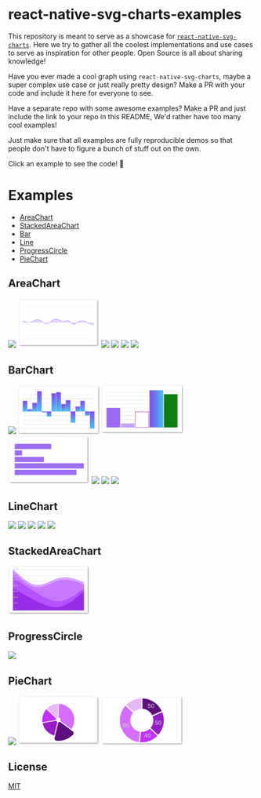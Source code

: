 # react-native-svg-charts-examples

This repository is meant to serve as a showcase for [`react-native-svg-charts`](https://github.com/JesperLekland/react-native-svg-charts).
Here we try to gather all the coolest implementations and use cases to serve as inspiration for other people. Open Source is all about sharing knowledge!

Have you ever made a cool graph using `react-native-svg-charts`, maybe a super complex use case or just really pretty design?
Make a PR with your code and include it here for everyone to see. 

Have a separate repo with some awesome examples? Make a PR and just include the link to your repo in this README, We'd rather have too many cool examples!

Just make sure that all examples are fully reproducible demos so that people don't have to figure a bunch of stuff out on the own.

Click an example to see the code! 💪

# Examples

* [AreaChart](#areachart)
* [StackedAreaChart](#stackedareachart)
* [Bar](#bar)
* [Line](#linechart)
* [ProgressCircle](#progresscircle)
* [PieChart](#piechart)

## AreaChart
[<img src="https://raw.githubusercontent.com/jesperlekland/react-native-svg-charts-examples/master/screenshots/area-chart.png" width=33% />](./storybook/stories/area-chart/with-line.js)
[<img src="https://raw.githubusercontent.com/jesperlekland/react-native-svg-charts-examples/master/screenshots/grid-min-max.png" width=33% />](./storybook/stories/grid-min-max.js)
[<img src="https://raw.githubusercontent.com/jesperlekland/react-native-svg-charts-examples/master/screenshots/gradient.png" width=33% />](./storybook/stories/area-chart/with-gradient.js)
[<img src="https://raw.githubusercontent.com/jesperlekland/react-native-svg-charts-examples/master/screenshots/partial-chart-area.png" width=33% />](./storybook/stories/partial-chart/area-chart.js)
[<img src="https://raw.githubusercontent.com/jesperlekland/react-native-svg-charts-examples/master/screenshots/layered-charts.png" width=33% />](./storybook/stories/layered-charts.js)
[<img src="https://raw.githubusercontent.com/jesperlekland/react-native-svg-charts-examples/master/screenshots/scale-time.png" width=33% />](./storybook/stories/x-axis/scale-time.js)

## BarChart

[<img src="https://raw.githubusercontent.com/jesperlekland/react-native-svg-charts-examples/master/screenshots/grouped-bar-chart.png" width=33% />](./storybook/stories/bar-chart/with-multiple-data-sets.js)
[<img src="https://raw.githubusercontent.com/jesperlekland/react-native-svg-charts-examples/master/screenshots/gradient-bar.png" width=33% />](./storybook/stories/bar-chart/with-gradient.js)
[<img src="https://raw.githubusercontent.com/jesperlekland/react-native-svg-charts-examples/master/screenshots/bar-with-different-bars.png" width=33% />](./storybook/stories/bar-chart/with-different-bars.js)
[<img src="https://raw.githubusercontent.com/jesperlekland/react-native-svg-charts-examples/master/screenshots/bar-horizontal.png" width=33% />](./storybook/stories/bar-chart/horizontal.js)
[<img src="https://raw.githubusercontent.com/jesperlekland/react-native-svg-charts-examples/master/screenshots/bar-horizontal-with-axis.png" width=33% />](./storybook/stories/bar-chart/horizontal-with-axis.js)
[<img src="https://raw.githubusercontent.com/jesperlekland/react-native-svg-charts-examples/master/screenshots/bar-horizontal-with-labels.png" width=33% />](./storybook/stories/bar-chart/horizontal-with-labels.js)
[<img src="https://raw.githubusercontent.com/jesperlekland/react-native-svg-charts-examples/master/screenshots/scale-band.png" width=33% />](./storybook/stories/x-axis/scale-band.js)

## LineChart

[<img src="https://raw.githubusercontent.com/jesperlekland/react-native-svg-charts-examples/master/screenshots/line-chart.png" width=33% />](./storybook/stories/line-chart/with-shadow.js)
[<img src="https://raw.githubusercontent.com/jesperlekland/react-native-svg-charts-examples/master/screenshots/gradient-line.png" width=33% />](./storybook/stories/line-chart/with-gradient.js)
[<img src="https://raw.githubusercontent.com/jesperlekland/react-native-svg-charts-examples/master/screenshots/partial-chart-line.png" width=33% />](./storybook/stories/partial-chart/line-chart.js)
[<img src="https://raw.githubusercontent.com/jesperlekland/react-native-svg-charts-examples/master/screenshots/custom-grid.png" width=33% />](./storybook/stories/custom-grid.js)
[<img src="https://raw.githubusercontent.com/jesperlekland/react-native-svg-charts-examples/master/screenshots/extras.png" width=33% />](./storybook/stories/extras.js)

## StackedAreaChart

[<img src="https://raw.githubusercontent.com/jesperlekland/react-native-svg-charts-examples/master/screenshots/area-stack-with-y-axis.png" width=33% />](./storybook/stories/area-stack/with-y-axis)

## ProgressCircle

[<img src="https://raw.githubusercontent.com/jesperlekland/react-native-svg-charts-examples/master/screenshots/progress-gauge.png" width=33% />](./storybook/stories/progress-gauge/index.js)

## PieChart

[<img src="https://raw.githubusercontent.com/jesperlekland/react-native-svg-charts-examples/master/screenshots/pie-chart-with-labels.png" width=33% />](./storybook/stories/pie-chart/with-labels)
[<img src="https://raw.githubusercontent.com/jesperlekland/react-native-svg-charts-examples/master/screenshots/pie-with-different-arcs.png" width=33% />](./storybook/stories/pie-chart/with-different-arcs)
[<img src="https://raw.githubusercontent.com/jesperlekland/react-native-svg-charts-examples/master/screenshots/pie-with-centered-labels.png" width=33% />](./storybook/stories/pie-chart/with-centered-labels)



## License
[MIT](./LICENSE)
